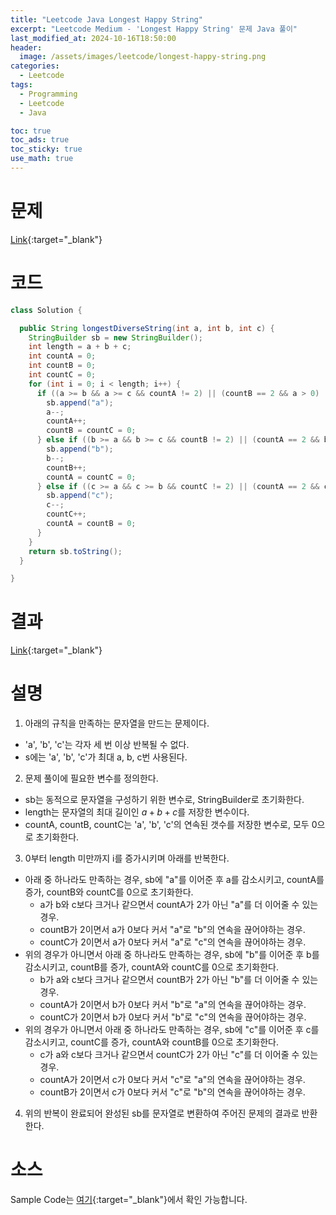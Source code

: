 ```yaml
---
title: "Leetcode Java Longest Happy String"
excerpt: "Leetcode Medium - 'Longest Happy String' 문제 Java 풀이"
last_modified_at: 2024-10-16T18:50:00
header:
  image: /assets/images/leetcode/longest-happy-string.png
categories:
  - Leetcode
tags:
  - Programming
  - Leetcode
  - Java

toc: true
toc_ads: true
toc_sticky: true
use_math: true
---
```

# 문제
[Link](https://leetcode.com/problems/longest-happy-string/){:target="_blank"}

# 코드
```java
class Solution {

  public String longestDiverseString(int a, int b, int c) {
    StringBuilder sb = new StringBuilder();
    int length = a + b + c;
    int countA = 0;
    int countB = 0;
    int countC = 0;
    for (int i = 0; i < length; i++) {
      if ((a >= b && a >= c && countA != 2) || (countB == 2 && a > 0) || (countC == 2 && a > 0)) {
        sb.append("a");
        a--;
        countA++;
        countB = countC = 0;
      } else if ((b >= a && b >= c && countB != 2) || (countA == 2 && b > 0) || (countC == 2 && b > 0)) {
        sb.append("b");
        b--;
        countB++;
        countA = countC = 0;
      } else if ((c >= a && c >= b && countC != 2) || (countA == 2 && c > 0) || (countB == 2 && c > 0)) {
        sb.append("c");
        c--;
        countC++;
        countA = countB = 0;
      }
    }
    return sb.toString();
  }

}
```

# 결과
[Link](https://leetcode.com/problems/longest-happy-string/submissions/1424126413/){:target="_blank"}

# 설명
1. 아래의 규칙을 만족하는 문자열을 만드는 문제이다.
- 'a', 'b', 'c'는 각자 세 번 이상 반복될 수 없다.
- s에는 'a', 'b', 'c'가 최대 a, b, c번 사용된다.

2. 문제 풀이에 필요한 변수를 정의한다.
- sb는 동적으로 문자열을 구성하기 위한 변수로, StringBuilder로 초기화한다.
- length는 문자열의 최대 길이인 $a + b + c$를 저장한 변수이다.
- countA, countB, countC는 'a', 'b', 'c'의 연속된 갯수를 저장한 변수로, 모두 0으로 초기화한다.

3. 0부터 length 미만까지 i를 증가시키며 아래를 반복한다.
- 아래 중 하나라도 만족하는 경우, sb에 "a"를 이어준 후 a를 감소시키고, countA를 증가, countB와 countC를 0으로 초기화한다.
  - a가 b와 c보다 크거나 같으면서 countA가 2가 아닌 "a"를 더 이어줄 수 있는 경우.
  - countB가 2이면서 a가 0보다 커서 "a"로 "b"의 연속을 끊어야하는 경우.
  - countC가 2이면서 a가 0보다 커서 "a"로 "c"의 연속을 끊어야하는 경우.
- 위의 경우가 아니면서 아래 중 하나라도 만족하는 경우, sb에 "b"를 이어준 후 b를 감소시키고, countB를 증가, countA와 countC를 0으로 초기화한다.
  - b가 a와 c보다 크거나 같으면서 countB가 2가 아닌 "b"를 더 이어줄 수 있는 경우.
  - countA가 2이면서 b가 0보다 커서 "b"로 "a"의 연속을 끊어야하는 경우.
  - countC가 2이면서 b가 0보다 커서 "b"로 "c"의 연속을 끊어야하는 경우.
- 위의 경우가 아니면서 아래 중 하나라도 만족하는 경우, sb에 "c"를 이어준 후 c를 감소시키고, countC를 증가, countA와 countB를 0으로 초기화한다.
  - c가 a와 c보다 크거나 같으면서 countC가 2가 아닌 "c"를 더 이어줄 수 있는 경우.
  - countA가 2이면서 c가 0보다 커서 "c"로 "a"의 연속을 끊어야하는 경우.
  - countB가 2이면서 c가 0보다 커서 "c"로 "b"의 연속을 끊어야하는 경우.  

4. 위의 반복이 완료되어 완성된 sb를 문자열로 변환하여 주어진 문제의 결과로 반환한다.

# 소스
Sample Code는 [여기](https://github.com/GracefulSoul/leetcode/blob/master/src/main/java/gracefulsoul/problems/LongestHappyString.java){:target="_blank"}에서 확인 가능합니다.